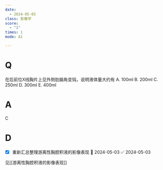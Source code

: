 ```yaml
---
date:
  - 2024-05-03
class: 影像学
score:
  - "1"
times: 1
mode: A1

---
```



# Q
在后前位X线胸片上见外侧肋膈角变钝，说明液体量大约有
A. 100ml 
B. 200ml 
C. 250ml
D. 300ml 
E. 400ml

# A

C



# D

- [x] 重新汇总整理游离性胸腔积液的影像表现 📅 2024-05-03 ✅ 2024-05-03

见[[游离性胸腔积液的影像表现]]